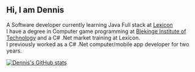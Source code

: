 ## Hi, I am Dennis

A Software developer currently learning Java Full stack at [Lexicon](https://lexicongruppen.se)<br/>
I have a degree in Computer game programming at [Blekinge Institute of Technology](https://www.bth.se/eng/) and a C# .Net market training at Lexicon.<br/>
I previously worked as a C# .Net computer/mobile app developer for two years.<br/>

[![Dennis's GitHub stats](https://github-readme-stats.vercel.app/api?username=deol13&show_icons=true&theme=cobalt)](https://github.com/anuraghazra/github-readme-stats)
